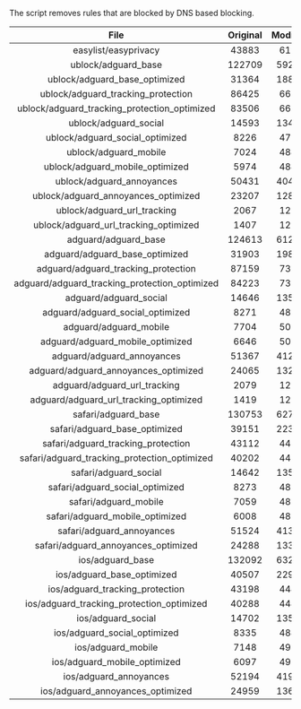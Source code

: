 The script removes rules that are blocked by DNS based blocking.


| File | Original | Modified |
|:----:|:-----:|:-----:|
| easylist/easyprivacy | 43883 | 6193 |
| ublock/adguard_base | 122709 | 59282 |
| ublock/adguard_base_optimized | 31364 | 18836 |
| ublock/adguard_tracking_protection | 86425 | 6672 |
| ublock/adguard_tracking_protection_optimized | 83506 | 6671 |
| ublock/adguard_social | 14593 | 13481 |
| ublock/adguard_social_optimized | 8226 | 4798 |
| ublock/adguard_mobile | 7024 | 4842 |
| ublock/adguard_mobile_optimized | 5974 | 4841 |
| ublock/adguard_annoyances | 50431 | 40446 |
| ublock/adguard_annoyances_optimized | 23207 | 12840 |
| ublock/adguard_url_tracking | 2067 | 1225 |
| ublock/adguard_url_tracking_optimized | 1407 | 1225 |
| adguard/adguard_base | 124613 | 61277 |
| adguard/adguard_base_optimized | 31903 | 19824 |
| adguard/adguard_tracking_protection | 87159 | 7352 |
| adguard/adguard_tracking_protection_optimized | 84223 | 7351 |
| adguard/adguard_social | 14646 | 13541 |
| adguard/adguard_social_optimized | 8271 | 4837 |
| adguard/adguard_mobile | 7704 | 5021 |
| adguard/adguard_mobile_optimized | 6646 | 5020 |
| adguard/adguard_annoyances | 51367 | 41294 |
| adguard/adguard_annoyances_optimized | 24065 | 13277 |
| adguard/adguard_url_tracking | 2079 | 1235 |
| adguard/adguard_url_tracking_optimized | 1419 | 1235 |
| safari/adguard_base | 130753 | 62712 |
| safari/adguard_base_optimized | 39151 | 22388 |
| safari/adguard_tracking_protection | 43112 | 4436 |
| safari/adguard_tracking_protection_optimized | 40202 | 4435 |
| safari/adguard_social | 14642 | 13530 |
| safari/adguard_social_optimized | 8273 | 4834 |
| safari/adguard_mobile | 7059 | 4884 |
| safari/adguard_mobile_optimized | 6008 | 4883 |
| safari/adguard_annoyances | 51524 | 41383 |
| safari/adguard_annoyances_optimized | 24288 | 13341 |
| ios/adguard_base | 132092 | 63228 |
| ios/adguard_base_optimized | 40507 | 22912 |
| ios/adguard_tracking_protection | 43198 | 4444 |
| ios/adguard_tracking_protection_optimized | 40288 | 4443 |
| ios/adguard_social | 14702 | 13563 |
| ios/adguard_social_optimized | 8335 | 4849 |
| ios/adguard_mobile | 7148 | 4923 |
| ios/adguard_mobile_optimized | 6097 | 4922 |
| ios/adguard_annoyances | 52194 | 41949 |
| ios/adguard_annoyances_optimized | 24959 | 13628 |